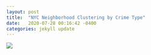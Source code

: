 ```yaml
---
layout: post
title:  "NYC Neighborhood Clustering by Crime Type"
date:   2020-07-28 00:16:42 -0400
categories: jekyll update
---
```


<img src="/assets/img/NYC-Neighborhood-Dashboard.jpg">
